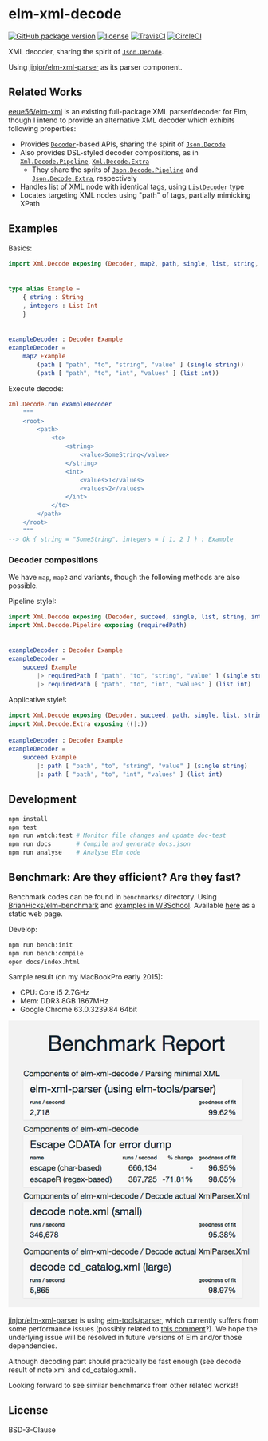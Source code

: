 # elm-xml-decode

[![GitHub package version][v]](http://package.elm-lang.org/packages/ymtszw/elm-xml-decode/latest)
[![license][l]](https://github.com/ymtszw/elm-xml-decode/blob/master/LICENSE)
[![TravisCI][tc]](https://travis-ci.org/ymtszw/elm-xml-decode)
[![CircleCI][cc]](https://circleci.com/gh/ymtszw/elm-xml-decode/tree/master)

[v]: https://img.shields.io/badge/elm--package-1.0.0-blue.svg?maxAge=3600
[l]: https://img.shields.io/badge/license-BSD--3--Clause-blue.svg?maxAge=3600
[tc]: https://travis-ci.org/ymtszw/elm-xml-decode.svg?branch=master
[cc]: https://circleci.com/gh/ymtszw/elm-xml-decode/tree/master.svg?style=svg

XML decoder, sharing the spirit of [`Json.Decode`][jd].

Using [jinjor/elm-xml-parser][exp] as its parser component.

[jd]: http://package.elm-lang.org/packages/elm-lang/core/latest/Json-Decode
[exp]: http://package.elm-lang.org/packages/jinjor/elm-xml-parser/latest

## Related Works

[eeue56/elm-xml][ex] is an existing full-package XML parser/decoder for Elm,
though I intend to provide an alternative XML decoder which exhibits following properties:

- Provides [`Decoder`][de]-based APIs, sharing the spirit of [`Json.Decode`][jd]
- Also provides DSL-styled decoder compositions, as in [`Xml.Decode.Pipeline`][xdp], [`Xml.Decode.Extra`][xde]
    - They share the sprits of [`Json.Decode.Pipeline`][jdp] and [`Json.Decode.Extra`][jde], respectively
- Handles list of XML node with identical tags, using [`ListDecoder`][ld] type
- Locates targeting XML nodes using "path" of tags, partially mimicking XPath

[ex]: http://package.elm-lang.org/packages/eeue56/elm-xml/latest
[de]: http://package.elm-lang.org/packages/ymtszw/elm-xml-decode/latest/Xml-Decode#Decoder
[jdp]: http://package.elm-lang.org/packages/NoRedInk/elm-decode-pipeline/latest/Json-Decode-Pipeline
[jde]: http://package.elm-lang.org/packages/elm-community/json-extra/latest/Json-Decode-Extra
[xdp]: http://package.elm-lang.org/packages/ymtszw/elm-xml-decode/latest/Xml-Decode-Pipeline
[xde]: http://package.elm-lang.org/packages/ymtszw/elm-xml-decode/latest/Xml-Decode-Extra
[ld]: http://package.elm-lang.org/packages/ymtszw/elm-xml-decode/latest/Xml-Decode#ListDecoder


## Examples

Basics:

```elm
import Xml.Decode exposing (Decoder, map2, path, single, list, string, int)


type alias Example =
    { string : String
    , integers : List Int
    }


exampleDecoder : Decoder Example
exampleDecoder =
    map2 Example
        (path [ "path", "to", "string", "value" ] (single string))
        (path [ "path", "to", "int", "values" ] (list int))
```

Execute decode:

```elm
Xml.Decode.run exampleDecoder
    """
    <root>
        <path>
            <to>
                <string>
                    <value>SomeString</value>
                </string>
                <int>
                    <values>1</values>
                    <values>2</values>
                </int>
            </to>
        </path>
    </root>
    """
--> Ok { string = "SomeString", integers = [ 1, 2 ] } : Example
```

### Decoder compositions

We have `map`, `map2` and variants, though the following methods are also possible.

Pipeline style!:

```elm
import Xml.Decode exposing (Decoder, succeed, single, list, string, int)
import Xml.Decode.Pipeline exposing (requiredPath)


exampleDecoder : Decoder Example
exampleDecoder =
    succeed Example
        |> requiredPath [ "path", "to", "string", "value" ] (single string)
        |> requiredPath [ "path", "to", "int", "values" ] (list int)
```

Applicative style!:

```elm
import Xml.Decode exposing (Decoder, succeed, path, single, list, string, int)
import Xml.Decode.Extra exposing ((|:))

exampleDecoder : Decoder Example
exampleDecoder =
    succeed Example
        |: path [ "path", "to", "string", "value" ] (single string)
        |: path [ "path", "to", "int", "values" ] (list int)
```

## Development

```sh
npm install
npm test
npm run watch:test # Monitor file changes and update doc-test
npm run docs       # Compile and generate docs.json
npm run analyse    # Analyse Elm code
```

## Benchmark: Are they efficient? Are they fast?

Benchmark codes can be found in `benchmarks/` directory.
Using [BrianHicks/elm-benchmark][eb] and [examples in W3School][w3s].
Available [here][bench] as a static web page.

[eb]: http://package.elm-lang.org/packages/BrianHicks/elm-benchmark/latest/Benchmark
[bench]: https://ymtszw.github.io/elm-xml-decode/
[w3s]: https://www.w3schools.com/xml/xml_examples.asp

Develop:

```sh
npm run bench:init
npm run bench:compile
open docs/index.html
```

Sample result (on my MacBookPro early 2015):

- CPU: Core i5 2.7GHz
- Mem: DDR3 8GB 1867MHz
- Google Chrome 63.0.3239.84 64bit

![bench](./benchmark.png)

[jinjor/elm-xml-parser][exp] is using [elm-tools/parser][etp],
which currently suffers from some performance issues (possibly related to [this comment][issue]?).
We hope the underlying issue will be resolved in future versions of Elm and/or those dependencies.

[etp]: http://package.elm-lang.org/packages/elm-tools/parser/latest
[issue]: https://github.com/elm-tools/parser/issues/15#issuecomment-336223879

Although decoding part should practically be fast enough (see decode result of note.xml and cd_catalog.xml).

Looking forward to see similar benchmarks from other related works!!

## License

BSD-3-Clause
